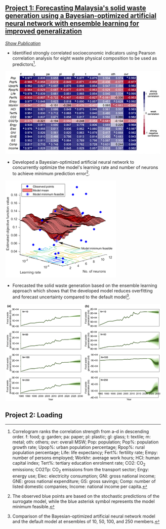 ## [**Project 1**: Forecasting Malaysia's solid waste generation using a Bayesian-optimized artificial neural network with ensemble learning for improved generalization](https://github.com/nicholashoy/forecast-waste-ANN)

[_Show Publication_](https://www.sciencedirect.com/science/article/abs/pii/S0098135422002812)

- Identified strongly correlated socioeconomic indicators using Pearson correlation analysis for eight waste physical composition to be used as predictors[^1].

![](/images/Picture1.jpg "Correlogram")
- Developed a Bayesian-optimized artificial neural network to concurrently optimize the model's learning rate and number of neurons to achieve minimum prediction error[^2].

![](/images/Picture2.png "Objective function model")
- Forecasted the solid waste generation based on the ensemble learning approach which shows that the developed model reduces overfitting and forecast uncertainty compared to the default model[^3].

![](/images/Picture3.png "Food waste forecast")

[^1]: Correlogram ranks the correlation strength from a–d in descending order. f: food; g: garden; pa: paper; pl: plastic; gl: glass; t: textile; m: metal; oth: others; ovr: overall MSW; Pop: population; Pop%: population growth rate; Upop%: urban population percentage; Rpop%: rural population percentage; Life: life expectancy; Fert%: fertility rate; Empy: number of persons employed; Workhr: average work hours; HCI: human capital index; Tert%: tertiary education enrolment rate; CO2: CO<sub>2</sub> emissions; CO2Tp: CO<sub>2</sub> emissions from the transport sector; Engy: energy use; Elec: electricity consumption; GNI: gross national income; GNE: gross national expenditure; GS: gross savings; Comp: number of listed domestic companies; Income: national income per capita.
[^2]: The observed blue points are based on the stochastic predictions of the surrogate model, while the blue asterisk symbol represents the model minimum feasible.
[^3]: Comparison of the Bayesian-optimized artificial neural network model and the default model at ensembles of 10, 50, 100, and 250 members.

## **Project 2**: Loading
